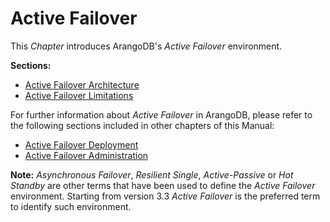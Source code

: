 Active Failover
===============

This _Chapter_ introduces ArangoDB's _Active Failover_ environment.

**Sections:**

- [Active Failover Architecture](Architecture.md)
- [Active Failover Limitations](Limitations.md)

For further information about _Active Failover_ in ArangoDB, please refer to the following sections included in other chapters of this Manual:

- [Active Failover Deployment](../../../Deployment/ActiveFailover/README.md)
- [Active Failover Administration](../../../Administration/ActiveFailover/README.md)

**Note:** _Asynchronous Failover_, _Resilient Single_, _Active-Passive_ or _Hot
Standby_ are other terms that have been used to define the _Active Failover_ environment. 
Starting from version 3.3 _Active Failover_ is the preferred term to identify such
environment.

